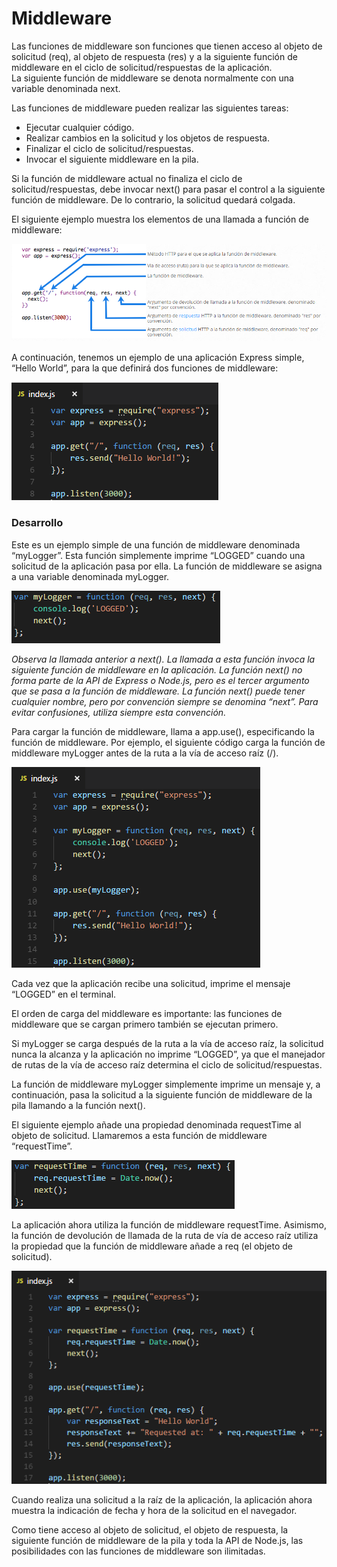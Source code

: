 # Middleware

Las funciones de middleware son funciones que tienen acceso al objeto de solicitud (req), al objeto de respuesta (res) y a la siguiente 
función de middleware en el ciclo de solicitud/respuestas de la aplicación.<br />
La siguiente función de middleware se denota normalmente con una variable denominada next.

Las funciones de middleware pueden realizar las siguientes tareas:

- Ejecutar cualquier código.
- Realizar cambios en la solicitud y los objetos de respuesta.
- Finalizar el ciclo de solicitud/respuestas.
- Invocar el siguiente middleware en la pila.

Si la función de middleware actual no finaliza el ciclo de solicitud/respuestas, debe invocar next() para pasar el control a la siguiente 
función de middleware. De lo contrario, la solicitud quedará colgada.

El siguiente ejemplo muestra los elementos de una llamada a función de middleware:

![Ejemplo middleware](https://github.com/feroviedofernandez/ExpressJS/blob/develop/Tutorial/Resources/Images/ejemplo_middleware.PNG)

A continuación, tenemos un ejemplo de una aplicación Express simple, “Hello World”, para la que definirá dos funciones de middleware:

![Hello world middleware](https://github.com/feroviedofernandez/ExpressJS/blob/develop/Tutorial/Resources/Images/helloworld_middleware.PNG)

### Desarrollo
Este es un ejemplo simple de una función de middleware denominada “myLogger”. Esta función simplemente imprime “LOGGED” cuando una solicitud de la aplicación pasa por ella. La función de middleware se asigna a una variable denominada myLogger.

![myLogger middleware](https://github.com/feroviedofernandez/ExpressJS/blob/develop/Tutorial/Resources/Images/mylogger_middleware.PNG)

*Observa la llamada anterior a next(). La llamada a esta función invoca la siguiente función de middleware en la aplicación. La función next() no forma parte de la API de Express o Node.js, pero es el tercer argumento que se pasa a la función de middleware. La función next() puede tener cualquier nombre, pero por convención siempre se denomina “next”. Para evitar confusiones, utiliza siempre esta convención.*

Para cargar la función de middleware, llama a app.use(), especificando la función de middleware. Por ejemplo, el siguiente código carga la función de middleware myLogger antes de la ruta a la vía de acceso raíz (/).

![myLogger middleware 2](https://github.com/feroviedofernandez/ExpressJS/blob/develop/Tutorial/Resources/Images/mylogger_middleware_2.PNG)

Cada vez que la aplicación recibe una solicitud, imprime el mensaje “LOGGED” en el terminal.

El orden de carga del middleware es importante: las funciones de middleware que se cargan primero también se ejecutan primero.

Si myLogger se carga después de la ruta a la vía de acceso raíz, la solicitud nunca la alcanza y la aplicación no imprime “LOGGED”, ya que el manejador de rutas de la vía de acceso raíz determina el ciclo de solicitud/respuestas.

La función de middleware myLogger simplemente imprime un mensaje y, a continuación, pasa la solicitud a la siguiente función de middleware de la pila llamando a la función next().

El siguiente ejemplo añade una propiedad denominada requestTime al objeto de solicitud. Llamaremos a esta función de middleware “requestTime”.

![requestTime middleware](https://github.com/feroviedofernandez/ExpressJS/blob/develop/Tutorial/Resources/Images/requestTime_middleware.PNG)

La aplicación ahora utiliza la función de middleware requestTime. Asimismo, la función de devolución de llamada de la ruta de vía de acceso raíz utiliza la propiedad que la función de middleware añade a req (el objeto de solicitud).

![requestTime middleware](https://github.com/feroviedofernandez/ExpressJS/blob/develop/Tutorial/Resources/Images/requestTime_middleware_2.PNG)

Cuando realiza una solicitud a la raíz de la aplicación, la aplicación ahora muestra la indicación de fecha y hora de la solicitud en el navegador.

Como tiene acceso al objeto de solicitud, el objeto de respuesta, la siguiente función de middleware de la pila y toda la API de Node.js, las posibilidades con las funciones de middleware son ilimitadas.
